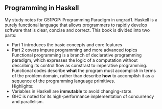 ## Programming in Haskell
My study notes for G51PGP: Programming Paradigm in ungrad1. Haskell is a purely functional language that allows programmers to rapidly develop software that is clear, concise and correct. This book is divided into two parts:  
- Part 1 introduces the basic concepts and core features  
- Part 2 covers impure programming and more advanced topics
Functional programming is a branch of declarative programming paradigm, which expresses the logic of a computation without describing its control flow as constrast to imperative programming. Functional codes describe **what** the program must accomplish in terms of the problem domain, rather than describe **how** to accomplish it as a sequence of the programming language primitives.  
Highlights:
- Variables in Haskell are **immutable** to avoid changing-state.
- GHC is noted for its high-performance implementation of concurrency and parallelism.